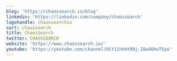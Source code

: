 ```yaml
---
blog: 'https://chaossearch.io/blog'
linkedin: 'https://linkedin.com/company/chaossearch'
logohandle: chaossearchio
sort: chaossearch
title: ChaosSearch
twitter: CHAOSSEARCH
website: 'https://www.chaossearch.io/'
youtube: 'https://youtube.com/channel/UCt1InhHtRRj-I8w4OhoTSyw'
---
```

